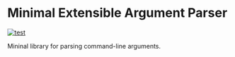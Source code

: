 Minimal Extensible Argument Parser
==================================

[![test](https://github.com/stevebob/meap/actions/workflows/test.yml/badge.svg)](https://github.com/stevebob/meap/actions/workflows/test.yml)

Mininal library for parsing command-line arguments.
